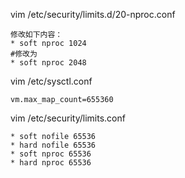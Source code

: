 vim /etc/security/limits.d/20-nproc.conf 

```shell
修改如下内容：
* soft nproc 1024
#修改为
* soft nproc 2048
```

vim /etc/sysctl.conf  

```shell
vm.max_map_count=655360
```

vim /etc/security/limits.conf

```shell
* soft nofile 65536
* hard nofile 65536
* soft nproc 65536
* hard nproc 65536
```

